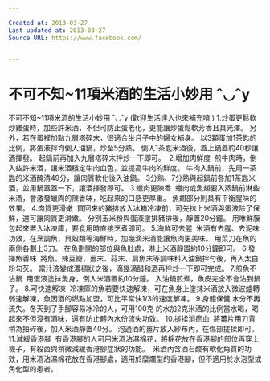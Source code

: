 ```yaml
---

Created at: 2013-03-27
Last updated at: 2013-03-27
Source URL: https://www.facebook.com/


---
```


# 不可不知~11項米酒的生活小妙用 ˆ◡ˆy


不可不知~11項米酒的生活小妙用 ˆ◡ˆy
(歡迎生活達人也來補充唷!)
1.炒蛋更鬆軟 
炒雞蛋時，加些許米酒，不但可防止蛋老化，更能讓炒蛋鬆軟芳香且具光澤。
另外，若在蛋裡加點九層塔碎末，很適合坐月子中的婦女補身。
以3顆蛋加1茶匙的比例，將蛋液拌均倒入油鍋，炒至5分熟。
倒入1茶匙米酒後，蓋上鍋蓋約40秒讓酒揮發。
起鍋前再加入九層塔碎末拌炒一下即可。 
2.增加肉鮮度 
煎牛肉時，倒入些許米酒，讓米酒穩定牛肉血色，並提高牛肉的鮮度。
牛肉入鍋前，先用一茶匙的米酒醃清49分，讓肉質軟化後入油鍋。
3分熟、7分熟與起鍋前各加1茶匙米酒，並用鍋蓋蓋一下，讓酒揮發即可。
3.蠟肉更陳香 
蠟肉或魚翅要入蒸鍋前淋些米酒，會激發蠟肉的陳香味，吃起來的口感更厚重。
魚翅部分則具有平衡腥味的效果。
4.肉質更滑嫩 
買回來的豬排放入冰箱冷凍前，可先抹上米酒與蛋液除了保鮮，還可讓肉質更滑嫩。
分別玉米粉與蛋液塗排豬排後，靜置20分鐘。
用咻鮮膜包起來置入冰凍庫，要食用時直接烹煮即可。
5.海鮮可去腥 
米酒有去腥、去泥味功效，在烹調魚、貝殼類等海鮮時，加幾滴米酒能讓魚肉更美味。
用菜刀在魚的兩側各劃上3刀。
在魚劃開的部位與魚肚處，淋上米酒靜置約10分鐘即可。
6.發揮魚香味 
將魚、辣豆瓣、薑末、蒜末、肩魚末等調味料入油鍋拌勻後，再入太白粉勾芡。
當汁液變成濃稠狀之後，滴幾滴醋和酒再拌炒一下即可完成。
7.煎魚不沾鍋 
用蛋液塗抹魚身，倒入米酒置約10分鐘。
入油鍋煎煮，魚皮完全不會沾到鍋子。
8.可快速解凍 
冷凍庫的魚若要快速解凍，可在魚身上塗抹米酒放入微波爐轉弱速解凍，魚因酒的燃點加盟，可比平常快1/3的速度解凍。
9.身體保健
水分不再流失。冬天到了手腳容易冰冷的人，可用100克 的水加2克米酒的比例當水喝，喝起來不但沒有酒味，還有防止體內水份流失功效。
10.搓揉消瘀血 
將薑片用刀背稍為拍碎後，加入米酒靜置40分。
泡過酒的薑片放入紗布內，在傷部搓揉即可。
11.減緩香港腳 
有香港腳的人可用米酒沾濕棉花，將棉花放在香港腳的部位再穿上襪子，有殺菌與稍微減緩香港腳症狀的功能。 
米酒內含酒石酸有軟化角質的功效，用米酒沾濕棉花放在香港腳處，適用於糜爛型的香港腳，但不適用於水泡型或角化型的患者。

